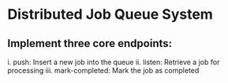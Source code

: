 # Distributed Job Queue System

## Implement three core endpoints:

i. push: Insert a new job into the queue
ii. listen: Retrieve a job for processing
iii. mark-completed: Mark the job as completed
